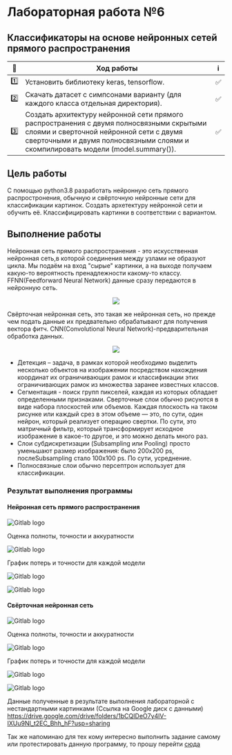 # Лабораторная работа №6

Классификаторы на основе нейронных сетей прямого распространения
----------------------------------------------------------------


| 🔢  | Ход работы   | ℹ️ |
| ------------- | ------------- |------------- |
| 1️⃣  |  Установить библиотеку keras, tensorflow. | ✅ |
| 2️⃣ | Скачать датасет с симпсонами варианту (для каждого класса отдельная директория).  |✅  |
| 3️⃣ | Создать архитектуру нейронной сети прямого распространения с двумя полносвязными скрытыми слоями и сверточной нейронной сети с двумя сверточными и двумя полносвязными слоями и скомпилировать модели (model.summary()). |✅  |



Цель работы
------------
С помощью python3.8 разработать нейронную сеть прямого распростронения, обычную и свёрточную нейронные сети для классификации картинок. Создать архетектуру нейронной сети и обучить её. Классифицировать картинки в соответствии с вариантом.

Выполнение работы
-----------------
Нейронная сеть прямого распространения - это искусственная нейронная сеть,в которой соединения между узлами не образуют цикла. Мы подаём на вход "сырые" картинки, а на выходе получаем какую-то вероятность пренадлежности какому-то классу. FFNN(Feedforward Neural Network) данные сразу передаются в нейронную сеть.

<p align="center">
  <img src="https://vitalflux.com/wp-content/uploads/2020/10/feed_forward_neural_network-1.gif" />
</p>

Свёрточная нейронная сеть, это такая же нейронная сеть, но прежде чем подать данные их предвательно обрабатывают для получения вектора фитч. CNN(Convolutional Neural Network)-предварительная обработка данных.

<p align="center">
  <img src="https://miro.medium.com/max/1000/1*BIpRgx5FsEMhr1k2EqBKFg.gif" />
</p>

* Детекция – задача, в рамках которой необходимо выделить несколько объектов на изображении посредством нахождения координат их ограничивающих рамок и классификации этих ограничивающих рамок из множества заранее известных классов.
* Сегментация - поиск групп пикселей, каждая из которых обладает определенными признаками.
Сверточные слои обычно рисуются в виде набора плоскостей или объемов. Каждая плоскость на таком рисунке или каждый срез в этом объеме — это, по сути, один нейрон, который реализует операцию свертки. По сути, это матричный фильтр,
который трансформирует исходное изображение в какое-то другое, и это можно делать много раз.
* Слои субдискретизации (Subsampling или Pooling) просто уменьшают размер изображения: было 200х200 ps, послеSubsampling стало 100х100 ps. По сути, усреднение.
* Полносвязные слои обычно персептрон использует для классификации.

### Результат выполнения программы

#### Нейронная сеть прямого распространения



![Gitlab logo](https://bmstu.codes/MorozoFF/lr-6-opc/-/raw/master/FFNN_model.png)


Оценка полноты, точности и аккуратности


![Gitlab logo](https://bmstu.codes/MorozoFF/lr-6-opc/-/raw/master/FFNN_accuracy.png)

График потерь и точности для каждой модели


![Gitlab logo](https://bmstu.codes/MorozoFF/lr-6-opc/-/raw/master/loss-accuracy-ffnn__epoch_20_.png)

![Gitlab logo](https://bmstu.codes/MorozoFF/lr-6-opc/-/raw/master/loss-accuracy-ffnn.png)



#### Свёрточная нейронная сеть




![Gitlab logo](https://bmstu.codes/MorozoFF/lr-6-opc/-/raw/master/CNN_model.png)


Оценка полноты, точности и аккуратности


![Gitlab logo](https://bmstu.codes/MorozoFF/lr-6-opc/-/raw/master/CNN_accuracy.png)


График потерь и точности для каждой модели


![Gitlab logo](https://bmstu.codes/MorozoFF/lr-6-opc/-/raw/master/loss-accuracy-сnn.png)

![Gitlab logo](https://bmstu.codes/MorozoFF/lr-6-opc/-/raw/master/loss-accuracy-сnn__epoch_25_.png)

Данные полученные в результате выполнения лабораторной с нестандартными картинками (Ссылка на Google диск с данными)
https://drive.google.com/drive/folders/1bCQIDeO7y4lV-IXUu9NI_t2EC_Bhh_hF?usp=sharing

Так же напоминаю для тех кому интересно выполнить задание самому или протестировать данную программу, то прошу перейти [сюда](https://drive.google.com/drive/folders/1b_molbj8z6JhHV6r178AeI1XpQezehsm?usp=sharing "Практикум по машинному обучению")
